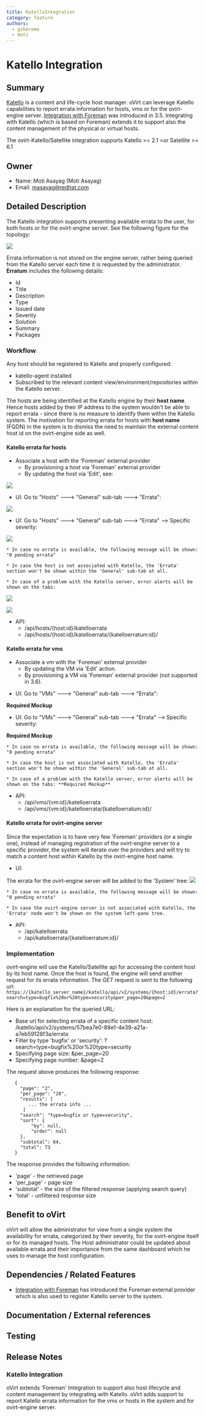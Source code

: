 ```yaml
---
title: KatelloIntegration
category: feature
authors:
  - gshereme
  - moti
---
```


# Katello Integration

## Summary

[Katello](http://www.katello.org/) is a content and life-cycle host manager.
oVirt can leverage Katello capabilities to report errata information for hosts, vms or for the ovirt-engine server.
[Integration with Foreman](/develop/release-management/features/infra/foremanintegration.html) was introduced in 3.5. Integrating with Katello (which is based on Foreman) extends it to support also the content management of the physical or virtual hosts.

The ovirt-Katello/Satellite integration supports Katello >= 2.1 =or Satellite >= 6.1

## Owner

*   Name: Moti Asayag (Moti Asayag)
*   Email: <masayag@redhat.com>

## Detailed Description

The Katello integration supports presenting available errata to the user, for both hosts or for the ovirt-engine server.
See the following figure for the topology:

![](/images/wiki/OVirt-Katello_integration.png)

Errata information is not stored on the engine server, rather being queried from the Katello server each time it is requested by the administrator.
**Erratum** includes the following details:

*   Id
*   Title
*   Description
*   Type
*   Issued date
*   Severity
*   Solution
*   Summary
*   Packages

### Workflow

Any host should be registered to Katello and properly configured:

*   katello-agent installed
*   Subscribed to the relevant content view/environment/repositories within the Katello server.

The hosts are being identified at the Katello engine by their **host name**. Hence hosts added by their IP address to the system wouldn't be able to report errata - since there is no measure to identify them within the Katello system. The motivation for reporting errata for hosts with **host name** (FQDN) in the system is to dismiss the need to maintain the external content host id on the ovirt-engine side as well.

#### Katello errata for hosts

*   Associate a host with the 'Foreman' external provider
    -   By provisioning a host via 'Foreman' external provider
    -   By updating the host via 'Edit', see:

![](/images/wiki/EditHost.png)

*   UI: Go to "Hosts" ---> "General" sub-tab ---> "Errata":

![](/images/wiki/System_host_errata.png)

*   UI: Go to "Hosts" ---> "General" sub-tab ---> "Errata" --> Specific severity:

![](/images/wiki/System_host_detailed_errata.png)

    * In case no errata is available, the following message will be shown: "0 pending errata"

    * In case the host is not associated with Katello, the 'Errata' section won't be shown within the 'General' sub-tab at all.

    * In case of a problem with the Katello server, error alerts will be shown on the tabs:

![](/images/wiki/System_host_errata_wth_errors.png)

![](/images/wiki/EngineErrata_with_error.png)

*   API:
    -   /api/hosts/{host:id}/katelloerrata
    -   /api/hosts/{host:id}/katelloerrata/{katelloerratum:id}/

#### Katello errata for vms

*   Associate a vm with the 'Foreman' external provider
    -   By updating the VM via 'Edit' action.
    -   By provisioning a VM via 'Foreman' external provider (not supported in 3.6).

<!-- -->

*   UI: Go to "VMs" ---> "General" sub-tab ---> "Errata":

**Required Mockup**

*   UI: Go to "VMs" ---> "General" sub-tab ---> "Errata" --> Specific severity:

**Required Mockup**

    * In case no errata is available, the following message will be shown: "0 pending errata"

    * In case the host is not associated with Katello, the 'Errata' section won't be shown within the 'General' sub-tab at all.

    * In case of a problem with the Katello server, error alerts will be shown on the tabs: **Required Mockup**

*   API:
    -   /api/vms/{vm:id}/katelloerrata
    -   /api/vms/{vm:id}/katelloerrata/{katelloerratum:id}/

#### Katello errata for ovirt-engine server

Since the expectation is to have very few 'Foreman' providers (or a single one), instead of managing registration of the ovirt-engine server to a specific provider, the system will iterate over the providers and will try to match a content host within Katello by the ovirt-engine host name.

*   UI:

The errata for the ovirt-engine server will be added to the 'System' tree: ![](/images/wiki/EngineErrata.png)

    * In case no errata is available, the following message will be shown: "0 pending errata"

    * In case the ovirt-engine server is not associated with Katello, the 'Errata' node won't be shown on the system left-pane tree.

*   API:
    -   /api/katelloerrata
    -   /api/katelloerrata/{katelloerratum:id}/

### Implementation

ovirt-engine will use the Katello/Satellite api for accessing the content host by its host name.
Once the host is found, the engine will send another request for its errata information.
The *GET* request is sent to the following url: `https://{katello_server_name}/katello/api/v2/systems/{host:id}/errata?search=type=bugfix%20or%20type=security&per_page=20&page=2`

Here is an explanation for the queried URL:

*   Base url for selecting errata of a specific content host: /katello/api/v2/systems/57bea7e0-88e1-4e39-a21a-a7eb59128f3a/errata
*   Filter by type 'bugfix' or 'security': ?search=type=bugfix%20or%20type=security
*   Specifying page size: &per_page=20
*   Specifying page number: &page=2

The request above produces the following response:

       {
         "page": "2",
         "per_page": "20",
         "results": [
            ... the errata info ...
          ]
         "search": "type=bugfix or type=security",
         "sort": {
             "by": null,
             "order": null
         },
         "subtotal": 64,
         "total": 73
       }

The response provides the following information:

*   'page' - the retrieved page
*   'per_page' - page size
*   'subtotal' - the size of the filtered response (applying search query)
*   'total' - unfiltered response size

## Benefit to oVirt

oVirt will allow the administrator for view from a single system the availability for errata, categorized by their severity, for the ovirt-engine itself or for its managed hosts.
The Host administrator could be updated about available errata and their importance from the same dashboard which he uses to manage the host configuration.

## Dependencies / Related Features

*   [Integration with Foreman](/develop/release-management/features/infra/foremanintegration.html) has introduced the Foreman external provider which is also used to register Katello server to the system.

## Documentation / External references

## Testing

## Release Notes

### Katello Integration

oVirt extends 'Foreman' Integration to support also host lifecycle and content management by integrating with Katello. oVirt adds support to report Katello errata information for the vms or hosts in the system and for ovirt-engine server.


